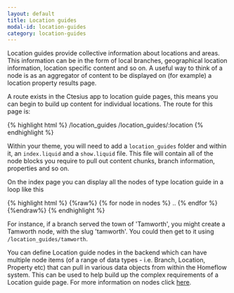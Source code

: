 ```yaml
---
layout: default
title: Location guides
modal-id: location-guides
category: location-guides
---
```

Location guides provide collective information about locations and areas. This information can be in the form of local branches, geographical location information, location specific content and so on. A useful way to think of a node is as an aggregator of content to be displayed on (for example) a location property results page.

A route exists in the Ctesius app to location guide pages, this means you can begin to build up content for individual locations. The route for this page is:

{% highlight html %}
/location_guides
/location_guides/:location
{% endhighlight %}

Within your theme, you will need to add a ``location_guides`` folder and within it, an ``index.liquid`` and a ``show.liquid`` file. This file will contain all of the node blocks you require to pull out content chunks, branch information, properties and so on.

On the index page you can display all the nodes of type location guide in a loop like this

{% highlight html %}
{%raw%}
  {% for node in nodes %}
    ..
  {% endfor %}
{%endraw%}
{% endhighlight %}

For instance, if a branch served the town of 'Tamworth', you might create a Tamworth node, with the slug 'tamworth'. You could then get to it using ``/location_guides/tamworth``.

You can define Location guide nodes in the backend which can have multiple node items (of a range of data types - i.e. Branch, Location, Property etc) that can pull in various data objects from within the Homeflow system. This can be used to help build up the complex requirements of a Location guide page. For more information on nodes click [here](/nodes).
